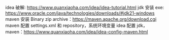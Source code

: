 
idea 破解: https://www.quanxiaoha.com/idea/idea-tutorial.html
jdk 安装 exe: https://www.oracle.com/java/technologies/downloads/#jdk21-windows
maven 安装 Binary zip archive：https://maven.apache.org/download.cgi
maven 配置 settings.xml 和 repository，系统环境变量
idea 配置 jdk，maven：https://www.quanxiaoha.com/idea/idea-config-maven.html
